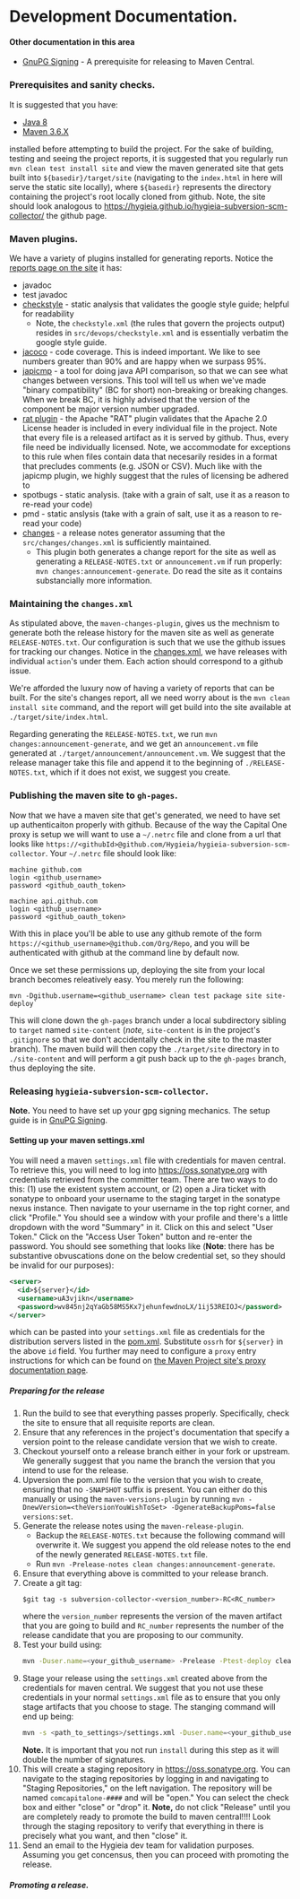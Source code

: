 <!---
 Licensed to the Apache Software Foundation (ASF) under one or more
 contributor license agreements.  See the NOTICE file distributed with
 this work for additional information regarding copyright ownership.
 The ASF licenses this file to You under the Apache License, Version 2.0
 (the "License"); you may not use this file except in compliance with
 the License.  You may obtain a copy of the License at

      http://www.apache.org/licenses/LICENSE-2.0

 Unless required by applicable law or agreed to in writing, software
 distributed under the License is distributed on an "AS IS" BASIS,
 WITHOUT WARRANTIES OR CONDITIONS OF ANY KIND, either express or implied.
 See the License for the specific language governing permissions and
 limitations under the License.
-->

Development Documentation.
==========================

#### Other documentation in this area

* [GnuPG Signing](gpg-signing.md) - A prerequisite for releasing to Maven Central.


### Prerequisites and sanity checks.

It is suggested that you have:

* [Java 8](https://docs.aws.amazon.com/corretto/latest/corretto-8-ug/downloads-list.html)
* [Maven 3.6.X](https://maven.apache.org/download.cgi)

installed before attempting to build the project. For the sake of building, testing and seeing the project reports, it 
is suggested that you regularly run `mvn clean test install site` and view the maven generated site that gets built into 
`${basedir}/target/site` (navigating to the `index.html` in here will serve the static site locally), where `${basedir}` 
represents the directory containing the project's root locally cloned from github. Note, the site should look analogous to 
https://hygieia.github.io/hygieia-subversion-scm-collector/ the github page.

### Maven plugins.

We have a variety of plugins installed for generating reports. Notice the [reports page on the site](https://hygieia.github.io/hygieia-subversion-scm-collector/project-reports.html) it has:

* javadoc
* test javadoc
* [checkstyle](https://maven.apache.org/plugins/maven-checkstyle-plugin/) - static analysis that validates the google style guide; helpful for readability
  * Note, the `checkstyle.xml` (the rules that govern the projects output) resides in `src/devops/checkstyle.xml` and is essentially 
    verbatim the google style guide.
* [jacoco](https://www.eclemma.org/jacoco/trunk/doc/maven.html) - code coverage. This is indeed important. We like to see numbers greater than 90% and are happy when we surpass 95%.
* [japicmp](http://siom79.github.io/japicmp/) - a tool for doing java API comparison, so that we can see what changes between versions. 
  This tool will tell us when we've made "binary compatibility" (BC for short) non-breaking or breaking changes. When we break BC, it is 
  highly advised that the version of the component be major version number upgraded.
* [rat plugin](http://creadur.apache.org/rat/apache-rat-plugin/) - the Apache "RAT" plugin validates that the Apache 2.0 License header is
  included in every individual file in the project. Note that every file is a released artifact as it is served by github. Thus, every file 
  need be individually licensed. Note, we accommodate for exceptions to this rule when files contain data that necesarily resides in a 
  format that precludes comments (e.g. JSON or CSV). Much like with the japicmp plugin, we highly suggest that the rules of licensing be 
  adhered to
* spotbugs - static analysis. (take with a grain of salt, use it as a reason to re-read your code)
* pmd - static anslysis (take with a grain of salt, use it as a reason to re-read your code)
* [changes](https://maven.apache.org/plugins/maven-changes-plugin/) - a release notes generator assuming that the `src/changes/changes.xml` 
  is sufficiently maintained.
  * This plugin both generates a change report for the site as well as generating a `RELEASE-NOTES.txt` or `announcement.vm` if run properly: `mvn changes:announcement-generate`. Do read 
    the site as it contains substancially more information.
    
### Maintaining the `changes.xml`

As stipulated above, the `maven-changes-plugin`, gives us the mechnism to generate both the
release history for the maven site as well as generate `RELEASE-NOTES.txt`. Our configuration is
such that we use the github issues for tracking our changes. Notice in the 
[changes.xml](../changes/changes.xml), we have releases with individual `action`'s under them.
Each action should correspond to a github issue.

We're afforded the luxury now of having a variety of reports that can be built. For the 
site's changes report, all we need worry about is the `mvn clean install site` command, and
the report will get build into the site available at `./target/site/index.html`.

Regarding generating the `RELEASE-NOTES.txt`, we run `mvn changes:announcement-generate`, and
we get an `announcement.vm` file generated at `./target/announcement/announcement.vm`. We
suggest that the release manager take this file and append it to the beginning of 
`./RELEASE-NOTES.txt`, which if it does not exist, we suggest you create.


### Publishing the maven site to `gh-pages`.

Now that we have a maven site that get's generated, we need to have set up 
authenticaiton properly with github. Because of the way the Capital One proxy is setup
we will want to use a `~/.netrc` file and clone from a url that looks like 
`https://<githubId>@github.com/Hygieia/hygieia-subversion-scm-collector`. Your `~/.netrc` file should
look like:

```
machine github.com
login <github_username>
password <github_oauth_token>

machine api.github.com
login <github_username>
password <github_oauth_token>
```

With this in place you'll be able to use any github remote of the form `https://<github_username>@github.com/Org/Repo`,
and you will be authenticated with github at the command line by default now.

Once we set these permissions up, deploying the site from your local branch becomes releatively easy. You
merely run the following:

```
mvn -Dgithub.username=<github_username> clean test package site site-deploy`
```

This will clone down the `gh-pages` branch under a local subdirectory sibling to `target` named `site-content` 
(*note,* `site-content` is in the project's `.gitignore` so that we don't accidentally check in the site 
to the master branch). The maven build will then copy the `./target/site` directory in to `./site-content` and 
will perform a git push back up to the `gh-pages` branch, thus deploying the site.

### Releasing `hygieia-subversion-scm-collector`.

__Note.__ You need to have set up your gpg signing mechanics. The setup guide is in [GnuPG Signing](gpg-signing.md).

#### Setting up your maven settings.xml

You will need a maven `settings.xml` file with credentials for maven central. To retrieve this, you will need to
log into https://oss.sonatype.org with credentials retrieved from the committer team. There are two ways to do this: 
(1) use the existent system account, or (2) open a Jira ticket with sonatype to onboard your username to the 
staging target in the sonatype nexus instance. Then navigate to your username in the top right corner, and click
"Profile." You should see a window with your profile and there's a little dropdown with the word "Summary" in
it. Click on this and select "User Token." Click on the "Access User Token" button and re-enter the password. 
You should see something that looks like (__Note__: there has be substantive obvuscations done on the below 
credential set, so they should be invalid for our purposes):

```xml
<server>
  <id>${server}</id>
  <username>uA3vjikn</username>
  <password>wv845nj2qYaGb58MS5Kx7jehunfewdnoLX/1ij53REIOJ</password>
</server>
```

which can be pasted into your `settings.xml` file as credentials for the distribution servers listed in 
the [pom.xml](../../pom.xml). Substitute `ossrh` for `${server}` in the above `id` field. You further may need
to configure a `proxy` entry instructions for which can be found on [the Maven Project site's proxy 
documentation page](https://maven.apache.org/guides/mini/guide-proxies.html?).

##### Preparing for the release

1. Run the build to see that everything passes properly. Specifically, check the site to ensure that all
   requisite reports are clean.
2. Ensure that any references in the project's documentation that specify a version point to the release
   candidate version that we wish to create.
3. Checkout yourself onto a release branch either in your fork or upstream. We generally suggest that you
   name the branch the version that you intend to use for the release.
4. Upversion the pom.xml file to the version that you wish to create, ensuring that no `-SNAPSHOT` suffix is
   present. You can either do this manually or using the `maven-versions-plugin` by running 
   `mvn -DnewVersion=<theVersionYouWishToSet> -DgenerateBackupPoms=false versions:set`.
5. Generate the release notes using the `maven-release-plugin`.
   * Backup the `RELEASE-NOTES.txt` because the following command will overwrite it. We suggest you append the
     old release notes to the end of the newly generated `RELEASE-NOTES.txt` file. 
   * Run `mvn -Prelease-notes clean changes:announcement-generate`.
6. Ensure that everything above is committed to your release branch.
7. Create a git tag:
    ```
    $git tag -s subversion-collector-<version_number>-RC<RC_number>
    ```
    where the `version_number` represents the version of the maven artifact that you are going to build and 
    `RC_number` represents the number of the release candidate that you are proposing to our community.
8. Test your build using:
    ```bash
    mvn -Duser.name=<your_github_username> -Prelease -Ptest-deploy clean test install site deploy
    ```
9. Stage your release using the `settings.xml` created above from the credentials for maven central. 
   We suggest that you not use these credentials in your normal `settings.xml` file as to ensure that you
   only stage artifacts that you choose to stage. The stanging command will end up being:
   ```bash
   mvn -s <path_to_settings>/settings.xml -Duser.name=<your_github_username> -Prelease clean test package site deploy
   ```
   __Note.__ It is important that you not run `install` during this step as it will double the number of signatures.
10. This will create a staging repository in https://oss.sonatype.org. You can navigate to the staging repositories
    by logging in and navigating to "Staging Repositories," on the left navigation. The repository will be named
    `comcapitalone-####` and will be "open." You can select the check box and either "close" or "drop" it. 
    __Note,__ do not click "Release" until you are completely ready to promote the build to maven central!!!!
    Look through the staging repository to verify that everything in there is precisely what you want, and then
    "close" it.
11. Send an email to the Hygieia dev team for validation purposes. Assuming you get concensus, then you can 
proceed with promoting the release.

##### Promoting a release.
    